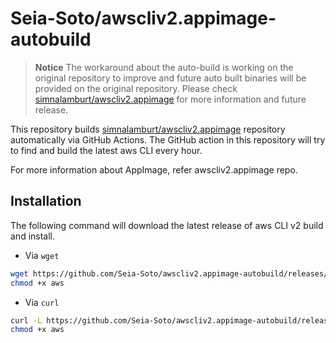 # Seia-Soto/awscliv2.appimage-autobuild

> **Notice**
> The workaround about the auto-build is working on the original repository to improve and future auto built binaries will be provided on the original repository.
> Please check [simnalamburt/awscliv2.appimage](https://github.com/simnalamburt/awscliv2.appimage) for more information and future release.

This repository builds [simnalamburt/awscliv2.appimage](https://github.com/simnalamburt/awscliv2.appimage) repository automatically via GitHub Actions.
The GitHub action in this repository will try to find and build the latest aws CLI every hour.

For more information about AppImage, refer awscliv2.appimage repo.

## Installation

The following command will download the latest release of aws CLI v2 build and install.

- Via `wget`

```sh
wget https://github.com/Seia-Soto/awscliv2.appimage-autobuild/releases/latest/download/aws-x86_64.AppImage -O aws
chmod +x aws
```

- Via `curl`

```sh
curl -L https://github.com/Seia-Soto/awscliv2.appimage-autobuild/releases/latest/download/aws-x86_64.AppImage -o aws
chmod +x aws
```
